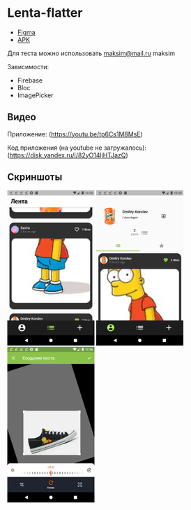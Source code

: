 # Lenta-flatter

* [Figma](https://www.figma.com/file/fxYvlsalZiM2AmpiTaHSeQ/Lenta-Flutter?node-id=0%3A1)
* [APK](demo/app.apk)

Для теста можно использовать maksim@mail.ru maksim

Зависимости:
- Firebase
- Bloc
- ImagePicker

## Видео

Приложение:
(https://youtu.be/tp6Cs1M8MsE)

Код приложения (на youtube не загружалось):
(https://disk.yandex.ru/i/82yO14ljHTJazQ)

## Скриншоты

<img src="demo/Screenshot_1635720926.png" width="200"> <img src="demo/Screenshot_1635720952.png" width="200"> <img src="demo/Screenshot_1635720973.png" width="200">
